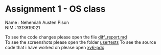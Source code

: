 # Assignment 1 - OS class
Name  : Nehemiah Austen Pison  
NIM   : 1313619021

To see the code changes please open the file [diff_report.md](./diff_report.md)  
To see the screenshots please open the folder [usertests](./usertests)
To see the source code that i have worked on please open [xv6-pdx](./xv6-pdx)
